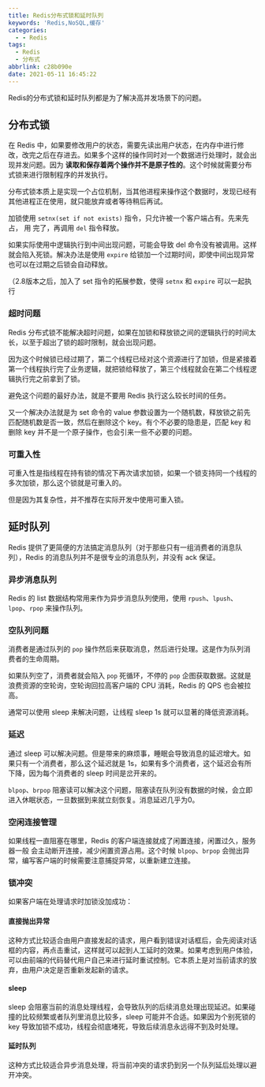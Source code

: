 ```yaml
---
title: Redis分布式锁和延时队列
keywords: 'Redis,NoSQL,缓存'
categories:
  - - Redis
tags:
  - Redis
  - 分布式
abbrlink: c28b090e
date: 2021-05-11 16:45:22
---
```


Redis的分布式锁和延时队列都是为了解决高并发场景下的问题。

## 分布式锁

在 Redis 中，如果要修改用户的状态，需要先读出用户状态，在内存中进行修改，改完之后在存进去。如果多个这样的操作同时对一个数据进行处理时，就会出现并发问题。因为 **读取和保存着两个操作并不是原子性的**。这个时候就需要分布式锁来进行限制程序的并发执行。

分布式锁本质上是实现一个占位机制，当其他进程来操作这个数据时，发现已经有其他进程正在使用，就只能放弃或者等待稍后再试。

加锁使用 `setnx(set if not exists)` 指令，只允许被一个客户端占有。先来先占， 用 完了，再调用 `del` 指令释放。

如果实际使用中逻辑执行到中间出现问题，可能会导致 del 命令没有被调用。这样就会陷入死锁。解决办法是使用 `expire` 给锁加一个过期时间，即使中间出现异常也可以在过期之后锁会自动释放。

（2.8版本之后，加入了 set 指令的拓展参数，使得 `setnx` 和 `expire` 可以一起执行

### 超时问题

Redis 分布式锁不能解决超时问题，如果在加锁和释放锁之间的逻辑执行的时间太长，以至于超出了锁的超时限制，就会出现问题。

因为这个时候锁已经过期了，第二个线程已经对这个资源进行了加锁，但是紧接着第一个线程执行完了业务逻辑，就把锁给释放了，第三个线程就会在第二个线程逻辑执行完之前拿到了锁。

避免这个问题的最好办法，就是不要用 Redis 执行这么较长时间的任务。

又一个解决办法就是为 set 命令的 value 参数设置为一个随机数，释放锁之前先匹配随机数是否一致，然后在删除这个 key。有个不必要的隐患是，匹配 key 和删除 key 并不是一个原子操作，也会引来一些不必要的问题。

### 可重入性

可重入性是指线程在持有锁的情况下再次请求加锁，如果一个锁支持同一个线程的多次加锁，那么这个锁就是可重入的。

但是因为其复杂性，并不推荐在实际开发中使用可重入锁。

## 延时队列

Redis 提供了更简便的方法搞定消息队列（对于那些只有一组消费者的消息队列），Redis 的消息队列并不是很专业的消息队列，并没有 ack 保证。

### 异步消息队列

Redis 的 list 数据结构常用来作为异步消息队列使用，使用 `rpush`、`lpush`、`lpop`、`rpop` 来操作队列。

### 空队列问题

消费者是通过队列的 `pop` 操作然后来获取消息，然后进行处理。这是作为队列消费者的生命周期。

如果队列空了，消费者就会陷入 `pop` 死循环，不停的 `pop` 企图获取数据。这就是浪费资源的空轮询，空轮询回拉高客户端的 CPU 消耗，Redis 的 QPS 也会被拉高。

通常可以使用 sleep 来解决问题，让线程 sleep 1s 就可以显著的降低资源消耗。

### 延迟

通过 sleep 可以解决问题。但是带来的麻烦事，睡眠会导致消息的延迟增大。如果只有一个消费者，那么这个延迟就是 1s，如果有多个消费者，这个延迟会有所下降，因为每个消费者的 sleep 时间是岔开来的。

`blpop`、`brpop` 阻塞读可以解决这个问题，阻塞读在队列没有数据的时候，会立即进入休眠状态，一旦数据到来就立刻恢复。消息延迟几乎为0。

### 空闲连接管理

如果线程一直阻塞在哪里，Redis 的客户端连接就成了闲置连接，闲置过久，服务器一般 会主动断开连接，减少闲置资源占用。这个时候 `blpop`、`brpop` 会抛出异常，编写客户端的时候需要注意捕捉异常，以重新建立连接。

### 锁冲突

如果客户端在处理请求时加锁没加成功：

#### 直接抛出异常

这种方式比较适合由用户直接发起的请求，用户看到错误对话框后，会先阅读对话框的内容，再点击重试，这样就可以起到人工延时的效果。如果考虑到用户体验，可以由前端的代码替代用户自己来进行延时重试控制。它本质上是对当前请求的放弃，由用户决定是否重新发起新的请求。

#### sleep

sleep 会阻塞当前的消息处理线程，会导致队列的后续消息处理出现延迟。如果碰撞的比较频繁或者队列里消息比较多，sleep 可能并不合适。如果因为个别死锁的 key 导致加锁不成功，线程会彻底堵死，导致后续消息永远得不到及时处理。

#### 延时队列

这种方式比较适合异步消息处理，将当前冲突的请求扔到另一个队列延后处理以避开冲突。

